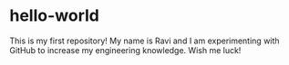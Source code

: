 # hello-world
This is my first repository!
My name is Ravi and I am experimenting with GitHub to increase my engineering knowledge.  Wish me luck!
